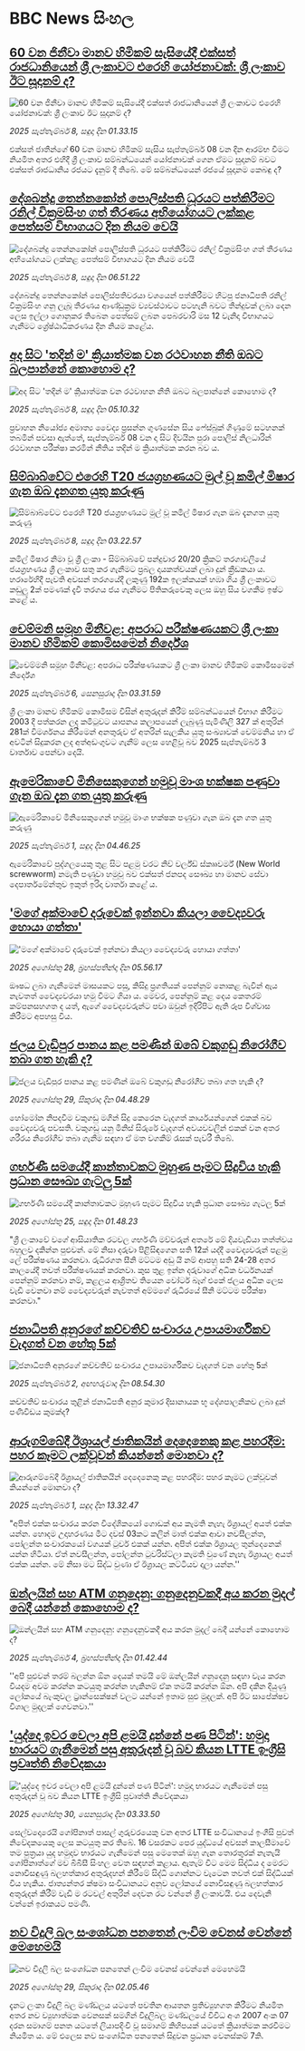 # BBC News සිංහල## [60 වන ජිනීවා මානව හිමිකම් සැසියේදී එක්සත් රාජධානියෙන් ශ්‍රී ලංකාවට එරෙහි යෝජනාවක්: ශ්‍රී ලංකාව ඊට සූදානම් ද?](https://www.bbc.com/sinhala/articles/c70x00rnzz7o?at_medium=RSS&at_campaign=rss?at_campaign=githubrss)![60 වන ජිනීවා මානව හිමිකම් සැසියේදී එක්සත් රාජධානියෙන් ශ්‍රී ලංකාවට එරෙහි යෝජනාවක්: ශ්‍රී ලංකාව ඊට සූදානම් ද?](https://ichef.bbci.co.uk/ace/ws/240/cpsprodpb/25bb/live/6213a610-8971-11f0-98f2-cd8f6b6d31dc.jpg)_2025 සැප්තැම්බර් 8, සඳුදා දින 01.33.15_එක්සත් ජාතීන්ගේ 60 වන මානව හිමිකම් සැසිය සැප්තැම්බර් 08 වන දින ආරම්භ වීමට නියමිත අතර එහිදී ශ්‍රී ලංකාව සම්බන්ධයෙන් යෝජනාවක් ගෙන ඒමට සුදානම් බවට එක්සත් රාජධානිය රජයට දැනුම් දී තිබේ. මේ සම්බන්ධයෙන් රජයේ සූදානම කෙබඳු ද?## [දේශබන්දු තෙන්නකෝන් පොලිස්පති ධූරයට පත්කිරීමට රනිල් වික්‍රමසිංහ ගත් තීරණය අභියෝගයට ලක්කළ පෙත්සම් විභාගයට දින නියම වෙයි](https://www.bbc.com/sinhala/articles/cnvz374ezmlo?at_medium=RSS&at_campaign=rss?at_campaign=githubrss)![දේශබන්දු තෙන්නකෝන් පොලිස්පති ධූරයට පත්කිරීමට රනිල් වික්‍රමසිංහ ගත් තීරණය අභියෝගයට ලක්කළ පෙත්සම් විභාගයට දින නියම වෙයි](https://ichef.bbci.co.uk/ace/ws/240/cpsprodpb/f8c3/live/16f16d60-f26e-11ef-8a85-6544edb95992.jpg)_2025 සැප්තැම්බර් 8, සඳුදා දින 06.51.22_දේශබන්දු තෙන්නකෝන් පොලිස්පතිවරයා වශයෙන් පත්කිරීමට හිටපු ජනාධිපති රනිල් වික්‍රමසිංහ ගනු ලැබූ තීරණය ආණ්ඩුක්‍රම ව්‍යවස්ථාවට පටහැනි බවට තීන්දුවක් ලබා දෙන ලෙස ඉල්ලා ගොනුකර තිබෙන පෙත්සම්  ලබන පෙබරවාරි මස 12 වැනිදා විභාගයට ගැනීමට ශ්‍රේෂ්ඨාධිකරණය දින නියම කළේය.## [අද සිට 'තදින් ම' ක්‍රියාත්මක වන රථවාහන නීති ඔබට බලපාන්නේ කොහොම ද?](https://www.bbc.com/sinhala/articles/clyd2eg75rmo?at_medium=RSS&at_campaign=rss?at_campaign=githubrss)![අද සිට 'තදින් ම' ක්‍රියාත්මක වන රථවාහන නීති ඔබට බලපාන්නේ කොහොම ද?](https://ichef.bbci.co.uk/ace/ws/240/cpsprodpb/3f65/live/cac79840-8c61-11f0-84c8-99de564f0440.jpg)_2025 සැප්තැම්බර් 8, සඳුදා දින 05.10.32_ප්‍රවාහන නියෝජ්‍ය අමාත්‍ය වෛද්‍ය ප්‍රසන්න ගුණසේන සිය ෆේස්බුක් ගිණුමේ සටහනක් තබමින් පවසා ඇත්තේ, සැප්තැම්බර් 08 වන දා සිට දිවයින පුරා පොලිස් නිලධාරින් රථවාහන පරීක්ෂා කරමින් නීතිය තදින් ම ක්‍රියාත්මක කරන බව ය.## [සිම්බාබ්වේට එරෙහි T20 ජයග්‍රහණයට මුල් වූ කමිල් මිෂාර ගැන ඔබ දැනගත යුතු කරුණු](https://www.bbc.com/sinhala/articles/cly1vr3y2klo?at_medium=RSS&at_campaign=rss?at_campaign=githubrss)![සිම්බාබ්වේට එරෙහි T20 ජයග්‍රහණයට මුල් වූ කමිල් මිෂාර ගැන ඔබ දැනගත යුතු කරුණු](https://ichef.bbci.co.uk/ace/ws/240/cpsprodpb/e6a3/live/5fc43760-8c5c-11f0-b194-d9ab19547705.jpg)_2025 සැප්තැම්බර් 8, සඳුදා දින 03.22.57_කමිල් මිෂාර නිමා වූ ශ්‍රී ලංකා - සිම්බාබ්වේ පන්දුවාර 20/20 ක්‍රිකට් තරගාවලියේ ජයග්‍රහණය ශ්‍රී ලංකාව සතු කර ගැනීමට ප්‍රබල දායකත්වයක් ලබා දුන් ක්‍රීඩකයා ය.
හරාරේහිදී පැවති අවසන් තරගයේදී ලකුණු 192ක ඉලක්කයක් හඹා ගිය ශ්‍රී ලංකාවට කඩුලු 2ක් පමණක් දැවී තරගය ජය ගැනීමට පිතිකරුවෙකු ලෙස ඔහු සිය වගකීම ඉෂ්ට කළේ ය.## [චෙම්මනි සමූහ මිනීවළ: අපරාධ පරීක්ෂණයකට ශ්‍රී ලංකා මානව හිමිකම් කොමිසමෙන් නිර්දේශ](https://www.bbc.com/sinhala/articles/c2lx1vvl7l8o?at_medium=RSS&at_campaign=rss?at_campaign=githubrss)![චෙම්මනි සමූහ මිනීවළ: අපරාධ පරීක්ෂණයකට ශ්‍රී ලංකා මානව හිමිකම් කොමිසමෙන් නිර්දේශ](https://ichef.bbci.co.uk/ace/ws/240/cpsprodpb/4657/live/d59d55a0-895c-11f0-b391-6936825093bd.jpg)_2025 සැප්තැම්බර් 6, සෙනසුරාදා දින 03.31.59_ශ්‍රී ලංකා මානව හිමිකම් කොමිසම විසින් අතුරුදන් කිරීම් සම්බන්ධයෙන් විභාග කිරීමට 2003 දී පත්කරන ලද කමිටුවට යාපනය කලාපයෙන් ලැබුණු පැමිණිලි 327 ක් අතුරින් 281ක් විමර්ශනය කිරීමෙන් අනතුරුව ඒ අතරින් සැලකිය යුතු සංඛ්‍යාවක් චෙම්මනිය හා ඒ අවටින් සිදුකරන ලද අත්අඩංගුවට ගැනීම් ලෙස හෙළිවූ බව 2025 සැප්තැම්බර් 3 වාර්තාව පෙන්වා දෙයි.## [ඇමෙරිකාවේ මිනිසෙකුගෙන් හමුවූ මාංශ භක්ෂක පණුවා ගැන ඔබ දැන ගත යුතු කරුණු](https://www.bbc.com/sinhala/articles/cvgn2zkzek2o?at_medium=RSS&at_campaign=rss?at_campaign=githubrss)![ඇමෙරිකාවේ මිනිසෙකුගෙන් හමුවූ මාංශ භක්ෂක පණුවා ගැන ඔබ දැන ගත යුතු කරුණු](https://ichef.bbci.co.uk/ace/ws/240/cpsprodpb/06b8/live/00600780-8285-11f0-856b-cd8744058cb6.jpg)_2025 සැප්තැම්බර් 1, සඳුදා දින 04.46.25_ඇමෙරිකාවේ පුද්ගලයෙකු තුළ සිට පළමු වරට නිව් වර්ල්ඩ් ස්කෲවර්ම් (New World screwworm) නමැති පණුවා හමුවූ බව එක්සත් ජනපද සෞඛ්‍ය හා මානව සේවා දෙපාර්තමේන්තුව ඉකුත් ඉරිදා වාර්තා කළේ ය.## ['මගේ අක්මාවේ දරුවෙක් ඉන්නවා කියලා වෛද්‍යවරු හොයා ගත්තා'](https://www.bbc.com/sinhala/articles/cy85znl5mn1o?at_medium=RSS&at_campaign=rss?at_campaign=githubrss)!['මගේ අක්මාවේ දරුවෙක් ඉන්නවා කියලා වෛද්‍යවරු හොයා ගත්තා'](https://ichef.bbci.co.uk/ace/ws/240/cpsprodpb/74e9/live/4b596d00-7f6d-11f0-ab3e-bd52082cd0ae.jpg)_2025 අගෝස්තු 28, බ්‍රහස්පතින්දා දින 05.56.17_ඖෂධ ලබා ගැනීමෙන් මාසයකට පසු, කිසිදු ප්‍රගතියක් පෙන්නුම් නොකළ බැවින් ඇය නැවතත් වෛද්‍යවරයා හමු වීමට ගියා ය. මෙවර, පෙන්නුම් කළ දෙය කෙතරම් කම්පනසහගත ද යත්, ඇගේ වෛද්‍යවරුන්ට පවා ඔවුන් ඉදිරිපිට ඇති රූප විශ්වාස කිරීමට අපහසු විය.## [ජලය වැඩිපුර පානය කළ පමණින් ඔබේ වකුගඩු නිරෝගීව තබා ගත හැකි ද?](https://www.bbc.com/sinhala/articles/cj4wp9nxdy2o?at_medium=RSS&at_campaign=rss?at_campaign=githubrss)![ජලය වැඩිපුර පානය කළ පමණින් ඔබේ වකුගඩු නිරෝගීව තබා ගත හැකි ද?](https://ichef.bbci.co.uk/ace/ws/240/cpsprodpb/fdf7/live/ca5dcf70-7f67-11f0-9b45-d97edf6817de.jpg)_2025 අගෝස්තු 29, සිකුරාදා දින 04.48.29_හෝමෝන නිපදවීම වකුගඩු මගින් සිදු කෙරෙන වැදගත් කාර්යයන්ගෙන් එකක් බව වෛද්‍යවරු පවසති.
වකුගඩු යනු මිනිස් සිරුරේ වැදගත් අවයවවලින් එකක් වන අතර ශරීරය නිරෝගීව තබා ගැනීම සඳහා ඒ මත වගකීම් රැසක් පැවරී තිබේ.## [ගර්භණී සමයේදී කාන්තාවකට මුහුණ පෑමට සිදුවිය හැකි ප්‍රධාන සෞඛ්‍ය ගැටලු 5ක්](https://www.bbc.com/sinhala/articles/ce93mxdnr1jo?at_medium=RSS&at_campaign=rss?at_campaign=githubrss)![ගර්භණී සමයේදී කාන්තාවකට මුහුණ පෑමට සිදුවිය හැකි ප්‍රධාන සෞඛ්‍ය ගැටලු 5ක්](https://ichef.bbci.co.uk/ace/ws/240/cpsprodpb/a8de/live/07a6d9f0-7f4d-11f0-a34f-318be3fb0481.jpg)_2025 අගෝස්තු 25, සඳුදා දින 01.48.23_"ශ්‍රී ලංකාවේ වගේ ආසියාතික රටවල ගර්භණී මව්වරුන් අතරේ මේ දියවැඩියා තත්ත්වය බහුලව දකින්න පුළුවන්. මේ නිසා දරුවා පිළිසිඳගෙන සති 12ක් යද්දී වෛද්‍යවරුන් පළමු ලේ පරීක්ෂණය කරනවා. රුධිරගත සීනි මට්ටම අඩු යි නම් ආපහු සති 24-28 අතර කාලයේදී තවත් පරීක්ෂණයක් කරනවා. කුස තුළ ඉන්න දරුවාගේ අධික වර්ධනයක් පෙන්නුම් කරනවා නම්, කළලය ආශ්‍රිතව තියෙන වෝටර් බෑග් එකේ ජලය අධික ලෙස වැඩි වෙනවා නම් වෛද්‍යවරුන් නැවතත් අම්මගේ රුධිරයේ සීනි මට්ටම පරීක්ෂා කරනවා."## [ජනාධිපති අනුරගේ කච්චතිව් සංචාරය උපායමාර්ගිකව වැදගත් වන හේතු 5ක්](https://www.bbc.com/sinhala/articles/c07p7d1k1njo?at_medium=RSS&at_campaign=rss?at_campaign=githubrss)![ජනාධිපති අනුරගේ කච්චතිව් සංචාරය උපායමාර්ගිකව වැදගත් වන හේතු 5ක්](https://ichef.bbci.co.uk/ace/ws/240/cpsprodpb/cfc6/live/d9369e90-87d3-11f0-b391-6936825093bd.jpg)_2025 සැප්තැම්බර් 2, අඟහරුවාදා දින 08.54.30_කච්චතිව් සංචාරය තුළින් ජනාධිපති අනුර කුමාර දිසානායක භූ දේශපාලනිකව ලබා දුන් පණිවිඩය කුමක්ද?## [ආරුගම්බේදී ඊශ්‍රායල් ජාතිකයින් දෙදෙනෙකු කළ පහරදීම: පහර කෑමට ලක්වූවන් කියන්නේ මොනවා ද?](https://www.bbc.com/sinhala/articles/ce8399yv6leo?at_medium=RSS&at_campaign=rss?at_campaign=githubrss)![ආරුගම්බේදී ඊශ්‍රායල් ජාතිකයින් දෙදෙනෙකු කළ පහරදීම: පහර කෑමට ලක්වූවන් කියන්නේ මොනවා ද?](https://ichef.bbci.co.uk/ace/ws/240/cpsprodpb/586c/live/459f5280-872e-11f0-9ea1-07d888221746.png)_2025 සැප්තැම්බර් 1, සඳුදා දින 13.32.47_"අපිත් එක්ක සංචාරය කරන විදේශිකයෝ ගොඩක් අය කැමති නැහැ ඊශ්‍රායල් අයත් එක්ක යන්න. හොදම උදාහරණය මීට දවස් 03කට කලින් මාත් එක්ක ආවා නවසීලන්ත, පෝලන්ත සංචාරකයෝ වගයක් ටුවර් එකක් යන්න. අපිත් එක්ක ඊශ්‍රායල තුන්දෙනෙක් යන්න හිටියා. ඒත් නවසීලන්ත, පෝලන්ත ටුවරිස්ට්ලා කැමති වුණේ නැහැ ඊශ්‍රායල අයත් එක්ක යන්න. මේ නිසා මට සිද්ධ වුණා ඒ ඊශ්‍රායල කට්ටියව දාලා යන්න.''## [ඔන්ලයින් සහ ATM ගනුදෙනු: ගනුදෙනුවකදී අය කරන මුදල් බෙදී යන්නේ කොහොම ද?](https://www.bbc.com/sinhala/articles/cx2jl8k0lelo?at_medium=RSS&at_campaign=rss?at_campaign=githubrss)![ඔන්ලයින් සහ ATM ගනුදෙනු: ගනුදෙනුවකදී අය කරන මුදල් බෙදී යන්නේ කොහොම ද?](https://ichef.bbci.co.uk/ace/ws/240/cpsprodpb/cdc5/live/071a2980-8941-11f0-9cf6-cbf3e73ce2b9.png)_2025 සැප්තැම්බර් 4, බ්‍රහස්පතින්දා දින 01.42.44_''අපි පුළුවන් තරම් බලන්න ඕන දෙයක් තමයි මේ ඔන්ලයින් ගනුදෙනු සඳහා වැය කරන වියදම අවම කරන්න කටයුතු කරන්න හැකිනම් ඒක තමයි කරන්න ඕන. අපි දකින දියුණු ලෝකයේ බැංකුවල ට්‍රාන්සෙක්ෂන් වලට යන්නේ ඉතාම සුළු මුදලක්. අපි ඊට සාපේක්ෂව විශාල මුදලක් ගෙවනවා.''## ['යුද්දෙ ඉවර වෙලා අපි ළමයි දුන්නේ පණ පිටින්': හමුදා භාරයට ගැනීමෙන් පසු අතුරුදන් වූ බව කියන LTTE ඉංග්‍රීසි ප්‍රවෘත්ති නිවේදකයා](https://www.bbc.com/sinhala/articles/cp8z1dy2zn3o?at_medium=RSS&at_campaign=rss?at_campaign=githubrss)!['යුද්දෙ ඉවර වෙලා අපි ළමයි දුන්නේ පණ පිටින්': හමුදා භාරයට ගැනීමෙන් පසු අතුරුදන් වූ බව කියන LTTE ඉංග්‍රීසි ප්‍රවෘත්ති නිවේදකයා](https://ichef.bbci.co.uk/ace/ws/240/cpsprodpb/9f2b/live/3c7f3820-7e71-11f0-8eec-4ff8283ed204.jpg)_2025 අගෝස්තු 30, සෙනසුරාදා දින 03.33.50_සෙල්වදොරෙයි ගෝපිනාත් පාසල් ගුරුවරයෙකු වන අතර LTTE සංවිධානයේ ඉංගීසි පුවත් නිවේදකයෙකු ලෙස කටයුතු කර තිබේ. 16 වසරකට පෙර යුද්ධයේ අවසන් කාලසීමාවේ තම පුත්‍රයා යුද හමුදාව භාරයට ගැනීමෙන් පසු මෙතෙක් ඔහු ගැන තොරතුරක් නැතැයි  ගෝපිනාත්ගේ මව බීබීසී සිංහල වෙත සඳහන් කළාය.
ඇතැම් විට මෙම සිද්ධිය ද මෙරට නොවිසඳුණු බලහත්කාර අතුරුදහන් කිරීමේ සිද්ධි ගොන්නට වැටෙන තවත් එක් සිද්ධියක් විය හැකිය. ජාත්‍යන්තර ක්ෂමා සංවිධානයට අනුව ලෝකයේ නොවිසඳුණු බලහත්කාර අතුරුදන් කිරීම් වැඩි ම රටවල් අතුරින් දෙවන රට වන්නේ ශ්‍රී ලංකාවයි. එය දෙවැනි වන්නේ ඉරාකයට පමණි.## [නව විදුලි බල සංශෝධන පනතෙන් ලංවිම වෙනස් වෙන්නේ මෙහෙමයි](https://www.bbc.com/sinhala/articles/cwy5zl729vvo?at_medium=RSS&at_campaign=rss?at_campaign=githubrss)![නව විදුලි බල සංශෝධන පනතෙන් ලංවිම වෙනස් වෙන්නේ මෙහෙමයි](https://ichef.bbci.co.uk/ace/ws/240/cpsprodpb/6cf7/live/7e2d1450-84a1-11f0-84c8-99de564f0440.jpg)_2025 අගෝස්තු 29, සිකුරාදා දින 02.05.46_දැනට ලංකා විදුලි බල මණ්ඩලය යටතේ පවතින ආයතන ප්‍රතිව්‍යුහගත කිරීමට නියමිත අතර නව ව්‍යුහාත්මක වෙනසක් සමගින් විදුලිබල මණ්ඩලයේ විවිධ අංශ 2007 අංක 07 දරන සමාගම් පනත යටතේ ලියාපදිංචි වූ සමාගම් කිහිපයක් යටතේ ක්‍රියාත්මක කරවීමට නියමිත ය. මේ එලෙස නව සංශෝධිත පනතෙන් සිදුවන ප්‍රධාන වෙනස්කම් 7කි.